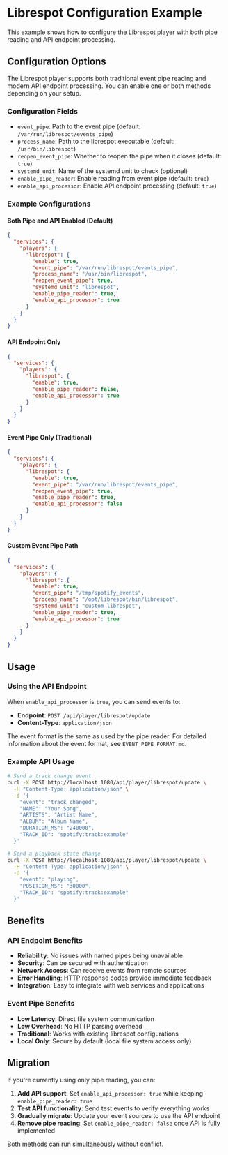 # Librespot Configuration Example

This example shows how to configure the Librespot player with both pipe reading and API endpoint processing.

## Configuration Options

The Librespot player supports both traditional event pipe reading and modern API endpoint processing. You can enable one or both methods depending on your setup.

### Configuration Fields

- `event_pipe`: Path to the event pipe (default: `/var/run/librespot/events_pipe`)
- `process_name`: Path to the librespot executable (default: `/usr/bin/librespot`)
- `reopen_event_pipe`: Whether to reopen the pipe when it closes (default: `true`)
- `systemd_unit`: Name of the systemd unit to check (optional)
- `enable_pipe_reader`: Enable reading from event pipe (default: `true`)
- `enable_api_processor`: Enable API endpoint processing (default: `true`)

### Example Configurations

#### Both Pipe and API Enabled (Default)
```json
{
  "services": {
    "players": {
      "librespot": {
        "enable": true,
        "event_pipe": "/var/run/librespot/events_pipe",
        "process_name": "/usr/bin/librespot",
        "reopen_event_pipe": true,
        "systemd_unit": "librespot",
        "enable_pipe_reader": true,
        "enable_api_processor": true
      }
    }
  }
}
```

#### API Endpoint Only
```json
{
  "services": {
    "players": {
      "librespot": {
        "enable": true,
        "enable_pipe_reader": false,
        "enable_api_processor": true
      }
    }
  }
}
```

#### Event Pipe Only (Traditional)
```json
{
  "services": {
    "players": {
      "librespot": {
        "enable": true,
        "event_pipe": "/var/run/librespot/events_pipe",
        "reopen_event_pipe": true,
        "enable_pipe_reader": true,
        "enable_api_processor": false
      }
    }
  }
}
```

#### Custom Event Pipe Path
```json
{
  "services": {
    "players": {
      "librespot": {
        "enable": true,
        "event_pipe": "/tmp/spotify_events",
        "process_name": "/opt/librespot/bin/librespot",
        "systemd_unit": "custom-librespot",
        "enable_pipe_reader": true,
        "enable_api_processor": true
      }
    }
  }
}
```

## Usage

### Using the API Endpoint

When `enable_api_processor` is `true`, you can send events to:
- **Endpoint**: `POST /api/player/librespot/update`
- **Content-Type**: `application/json`

The event format is the same as used by the pipe reader. For detailed information about the event format, see `EVENT_PIPE_FORMAT.md`.

### Example API Usage

```bash
# Send a track change event
curl -X POST http://localhost:1080/api/player/librespot/update \
  -H "Content-Type: application/json" \
  -d '{
    "event": "track_changed",
    "NAME": "Your Song",
    "ARTISTS": "Artist Name",
    "ALBUM": "Album Name",
    "DURATION_MS": "240000",
    "TRACK_ID": "spotify:track:example"
  }'

# Send a playback state change
curl -X POST http://localhost:1080/api/player/librespot/update \
  -H "Content-Type: application/json" \
  -d '{
    "event": "playing",
    "POSITION_MS": "30000",
    "TRACK_ID": "spotify:track:example"
  }'
```

## Benefits

### API Endpoint Benefits
- **Reliability**: No issues with named pipes being unavailable
- **Security**: Can be secured with authentication
- **Network Access**: Can receive events from remote sources
- **Error Handling**: HTTP response codes provide immediate feedback
- **Integration**: Easy to integrate with web services and applications

### Event Pipe Benefits
- **Low Latency**: Direct file system communication
- **Low Overhead**: No HTTP parsing overhead
- **Traditional**: Works with existing librespot configurations
- **Local Only**: Secure by default (local file system access only)

## Migration

If you're currently using only pipe reading, you can:

1. **Add API support**: Set `enable_api_processor: true` while keeping `enable_pipe_reader: true`
2. **Test API functionality**: Send test events to verify everything works
3. **Gradually migrate**: Update your event sources to use the API endpoint
4. **Remove pipe reading**: Set `enable_pipe_reader: false` once API is fully implemented

Both methods can run simultaneously without conflict.
